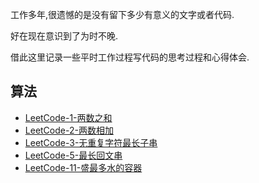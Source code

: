 工作多年,很遗憾的是没有留下多少有意义的文字或者代码.

好在现在意识到了为时不晚.

借此这里记录一些平时工作过程写代码的思考过程和心得体会.

## 算法
- [LeetCode-1-两数之和](coding/src/main/java/com/roadmap/algorithm/TwoSum1.java)
- [LeetCode-2-两数相加](coding/src/main/java/com/roadmap/algorithm/AddTwoNumbers2.java)
- [LeetCode-3-无重复字符最长子串](coding/src/main/java/com/roadmap/algorithm/LengthOfLongestSubstring3.java)
- [LeetCode-5-最长回文串](coding/src/main/java/com/roadmap/algorithm/LongestPalindrome5.java)
- [LeetCode-11-盛最多水的容器](coding/src/main/java/com/roadmap/algorithm/MaxArea11.java)
